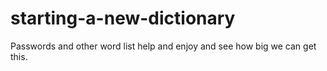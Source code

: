 # starting-a-new-dictionary
Passwords and other word list help and enjoy and see how big we can get this.
